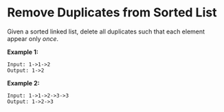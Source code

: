 # Remove Duplicates from Sorted List

Given a sorted linked list, delete all duplicates such that each element appear only _once_.

__Example 1:__

```pseudo
Input: 1->1->2
Output: 1->2
```

__Example 2:__

```pseudo
Input: 1->1->2->3->3
Output: 1->2->3
```